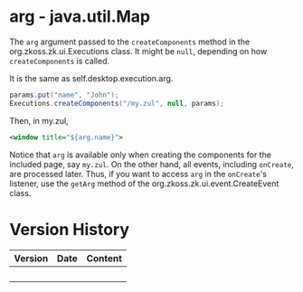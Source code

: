 # arg - java.util.Map

The `arg` argument passed to the `createComponents` method in the
<javadoc>org.zkoss.zk.ui.Executions</javadoc> class. It might be `null`,
depending on how `createComponents` is called.

It is the same as self.desktop.execution.arg.

``` java
params.put("name", "John");
Executions.createComponents("/my.zul", null, params);
```

Then, in my.zul,

``` xml
<window title="${arg.name}">
```

Notice that `arg` is available only when creating the components for the
included page, say `my.zul`. On the other hand, all events, including
`onCreate`, are processed later. Thus, if you want to access `arg` in
the `onCreate`'s listener, use the `getArg` method of the
<javadoc>org.zkoss.zk.ui.event.CreateEvent</javadoc> class.

# Version History

| Version | Date | Content |
|---------|------|---------|
|         |      |         |
